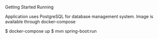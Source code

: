 Getting Started Running

Application uses PostgreSQL for database management system. Image is available through docker-compose

$ docker-compose up
$ mvn spring-boot:run

